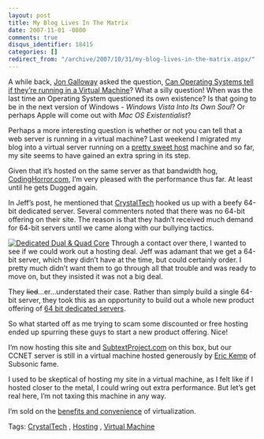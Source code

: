 ```yaml
---
layout: post
title: My Blog Lives In The Matrix
date: 2007-11-01 -0800
comments: true
disqus_identifier: 18415
categories: []
redirect_from: "/archive/2007/10/31/my-blog-lives-in-the-matrix.aspx/"
---
```


A while back, [Jon
Galloway](http://weblogs.asp.net/jgalloway/ "Jon Galloway's Blog") asked
the question, [Can Operating Systems tell if they’re running in a
Virtual
Machine](http://weblogs.asp.net/jgalloway/archive/2006/10/27/Can-Operating-Systems-tell-if-they_2700_re-running-in-a-Virtual-Machine_3F00_.aspx "Can OS tell if they're living in the matrix")?
What a silly question! When was the last time an Operating System
questioned its own existence? Is that going to be in the next version of
Windows - *Windows Vista Into Its Own Soul*? Or perhaps Apple will come
out with *Mac OS Existentialist*?

Perhaps a more interesting question is whether or not you can tell that
a web server is running in a virtual machine? Last weekend I migrated my
blog into a virtual server running on a [pretty sweet
host](http://www.codinghorror.com/blog/archives/000984.html "Virtual Machine Server Hosting")
machine and so far, my site seems to have gained an extra spring in its
step.

Given that it’s hosted on the same server as that bandwidth hog,
[CodingHorror.com](http://codinghorror.com/ "Coding Horror"), I’m very
pleased with the performance thus far. At least until he gets Dugged
again.

In Jeff’s post, he mentioned that
[CrystalTech](http://crystaltech.com/?uid=100 "CrystalTech") hooked us
up with a beefy 64-bit dedicated server. Several commenters noted that
there was no 64-bit offering on their site. The reason is that they
hadn’t received much demand for 64-bit servers until we came along with
our bullying tactics.

[![Dedicated Dual & Quad
Core](http://haacked.com/images/haacked_com/WindowsLiveWriter/MyBlogLivesInTheMatrix_96C/PROMO-dualcore_3.jpg)](http://crystaltech.com/dedicated-windows.aspx?uid=100 "CrystalTech Dedicated")
Through a contact over there, I wanted to see if we could work out a
hosting deal. Jeff was adamant that we get a 64-bit server, which they
didn’t have at the time, but could certainly order. I pretty much didn’t
want them to go through all that trouble and was ready to move on, but
they insisted it was not a big deal.

They ~~lied~~...er...understated their case. Rather than simply build a
single 64-bit server, they took this as an opportunity to build out a
whole new product offering of [64 bit dedicated
servers](http://crystaltech.com/dedicated-windows.aspx?uid=100 "CrystalTech Dedicated Servers").

So what started off as me trying to scam some discounted or free hosting
ended up spurring these guys to start a new product offering. Nice!

I’m now hosting this site and
[SubtextProject.com](http://subtextproject.com/ "Subtext Project") on
this box, but our CCNET server is still in a virtual machine hosted
generously by [Eric Kemp](http://monk.thelonio.us/ "Eric Kemp") of
Subsonic fame.

I used to be skeptical of hosting my site in a virtual machine, as I
felt like if I hosted closer to the metal, I could wring out extra
performance. But let’s get real here, I’m not taxing this machine in any
way.

I’m sold on the [benefits and
convenience](http://www.codinghorror.com/blog/archives/000491.html "Our Virtual Machine Future")
of virtualization.

Tags:
[CrystalTech](http://technorati.com/tags/CrystalTech/ "CrystalTech tag")
, [Hosting](http://technorati.com/tags/Hosting/ "Hosting tag") ,
[Virtual
Machine](http://technorati.com/tags/Virtual%20Machine/ "Virtual Machine tag")

